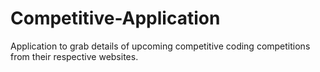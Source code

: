 # Competitive-Application

Application to grab details of upcoming competitive coding competitions from their respective websites.

